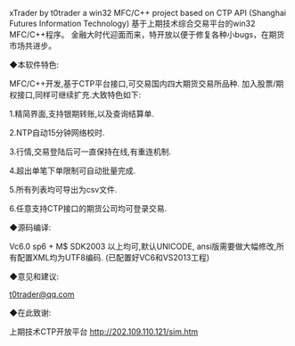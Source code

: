 ﻿xTrader by t0trader
a win32 MFC/C++ project based on CTP API 
(Shanghai Futures Information Technology) 基于上期技术综合交易平台的win32 MFC/C++程序。 金融大时代迎面而来，特开放以便于修复各种小bugs，在期货市场共进步。

◆本软件特色:

MFC/C++开发,基于CTP平台接口,可交易国内四大期货交易所品种.
加入股票/期权接口,同样可继续扩充.大致特色如下:

1.精简界面,支持银期转账,以及查询结算单.

2.NTP自动15分钟网络校时.

3.行情,交易登陆后可一直保持在线,有重连机制.

4.超出单笔下单限制可自动批量完成.

5.所有列表均可导出为csv文件.

6.任意支持CTP接口的期货公司均可登录交易.

◆源码编译:

Vc6.0 sp6 + M$ SDK2003 以上均可,默认UNICODE,
ansi版需要做大幅修改,所有配置XML均为UTF8编码.
(已配置好VC6和VS2013工程)

◆意见和建议:

t0trader@qq.com

◆在此致谢:

上期技术CTP开放平台
http://202.109.110.121/sim.htm
	